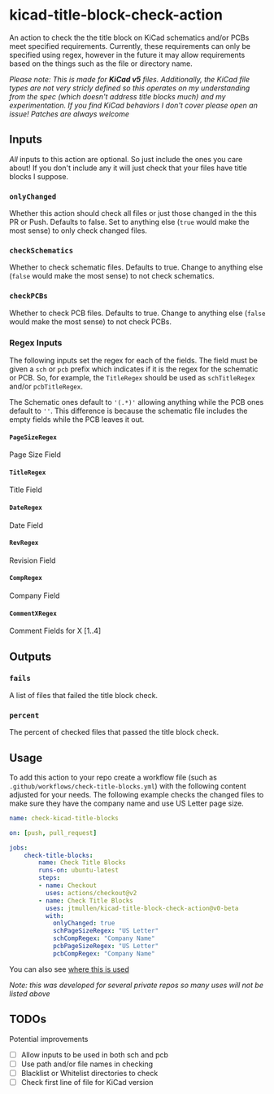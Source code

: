 # kicad-title-block-check-action
An action to check the the title block on KiCad schematics and/or PCBs meet specified requirements.
Currently, these requirements can only be specified using regex, however in the future it may allow requirements based on the things such as the file or directory name. 

*Please note: This is made for **KiCad v5** files. Additionally, the KiCad file types are not very stricly defined so this operates on my understanding from the spec (which doesn't address title blocks much) and my experimentation. If you find KiCad behaviors I don't cover please open an issue! Patches are always welcome*

## Inputs
*All* inputs to this action are optional. So just include the ones you care about! If you don't include any it will just check that your files have title blocks I suppose. 
### `onlyChanged`
Whether this action should check all files or just those changed in the this PR or Push. Defaults to false. Set to anything else (`true` would make the most sense) to only check changed files.

### `checkSchematics`
Whether to check schematic files. Defaults to true. Change to anything else (`false` would make the most sense) to not check schematics.

### `checkPCBs`
Whether to check PCB files. Defaults to true. Change to anything else (`false` would make the most sense) to not check PCBs.

### Regex Inputs
The following inputs set the regex for each of the fields. The field must be given a `sch` or `pcb` prefix which indicates if it is the regex for the schematic or PCB. So, for example, the `TitleRegex` should be used as `schTitleRegex` and/or `pcbTitleRegex`.

The Schematic ones default to `'(.*)'` allowing anything while the PCB ones default to `''`. This difference is because the schematic file includes the empty fields while the PCB leaves it out. 

#### `PageSizeRegex`
Page Size Field
#### `TitleRegex`
Title Field
#### `DateRegex`
Date Field
#### `RevRegex`
Revision Field
#### `CompRegex`
Company Field
#### `CommentXRegex`
Comment Fields for X [1..4]

## Outputs
### `fails`
A list of files that failed the title block check.

### `percent`
The percent of checked files that passed the title block check.

## Usage
To add this action to your repo create a workflow file (such as `.github/workflows/check-title-blocks.yml`) with the following content adjusted for your needs. The following example checks the changed files to make sure they have the company name and use US Letter page size.

```yml
name: check-kicad-title-blocks

on: [push, pull_request]

jobs:
    check-title-blocks:
        name: Check Title Blocks
        runs-on: ubuntu-latest
        steps:
        - name: Checkout
          uses: actions/checkout@v2
        - name: Check Title Blocks
          uses: jtmullen/kicad-title-block-check-action@v0-beta
          with:
            onlyChanged: true
            schPageSizeRegex: "US Letter"
            schCompRegex: "Company Name"
            pcbPageSizeRegex: "US Letter"
            pcbCompRegex: "Company Name"
```

You can also see [where this is used](https://github.com/search?l=YAML&q=kicad-title-block-check-action&type=Code)

*Note: this was developed for several private repos so many uses will not be listed above*

## TODOs
Potential improvements
- [ ] Allow inputs to be used in both sch and pcb
- [ ] Use path and/or file names in checking
- [ ] Blacklist or Whitelist directories to check
- [ ] Check first line of file for KiCad version
